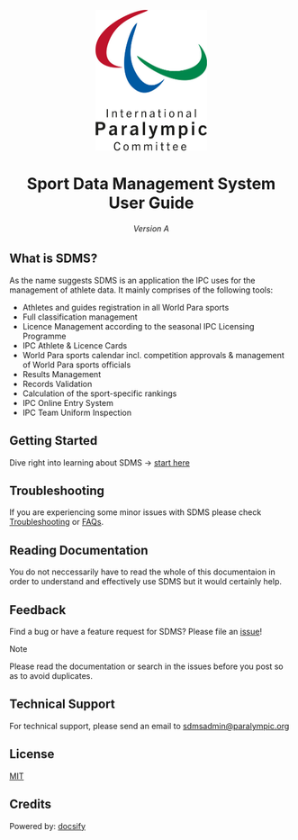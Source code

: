 <p align="center">
  <a href="https://paralympics.github.io/sdms-user-guide">
    <img src="_img/ipc_logo_500.jpg" height="250px" alt="International Paralympic Committee Logo">
  </a>
</p>

<h1 align="center">Sport Data Management System User Guide</h1>
<h6 align="center">Version A</h6>

## What is SDMS?
As the name suggests SDMS is an application the IPC uses for the management of athlete data. It mainly comprises of the following tools:
- Athletes and guides registration in all World Para sports
- Full classification management
- Licence Management according to the seasonal IPC Licensing Programme
- IPC Athlete & Licence Cards
- World Para sports calendar incl. competition approvals & management of World Para sports officials
- Results Management
- Records Validation
- Calculation of the sport-specific rankings
- IPC Online Entry System
- IPC Team Uniform Inspection

## Getting Started
Dive right into learning about SDMS -> [start here](layout-and-functionalities/access) 

## Troubleshooting

If you are experiencing some minor issues with SDMS please check [Troubleshooting]() or [FAQs]().

## Reading Documentation

You do not neccessarily have to read the whole of this documentaion in order to understand and effectively use SDMS but it would certainly help.

## Feedback

Find a bug or have a feature request for SDMS? Please file an <a href="https://github.com/paralympics/sdms-user-guide/issues">issue</a>!

> [!NOTE]
> Please read the documentation or search in the issues before you post so as to avoid duplicates.

## Technical Support

For technical support, please send an email to [sdmsadmin@paralympic.org](mailto:sdmsadmin@paralympic.org)

## License

[MIT](https://github.com/paralympics/sdms-user-guide/blob/master/LICENSE)

## Credits

Powered by: [docsify](https://docsify.js.org)

<!-- TODO: Switch the document structure of the guide
1. Put document-history into the introduction folder
2. make the README.md file the first page
3. add more information to the repository's README file
4. install ImgBot to compress the images in the repo
5. Consider Implementing nested sidebars
6. Set up Offline Mode
-->
